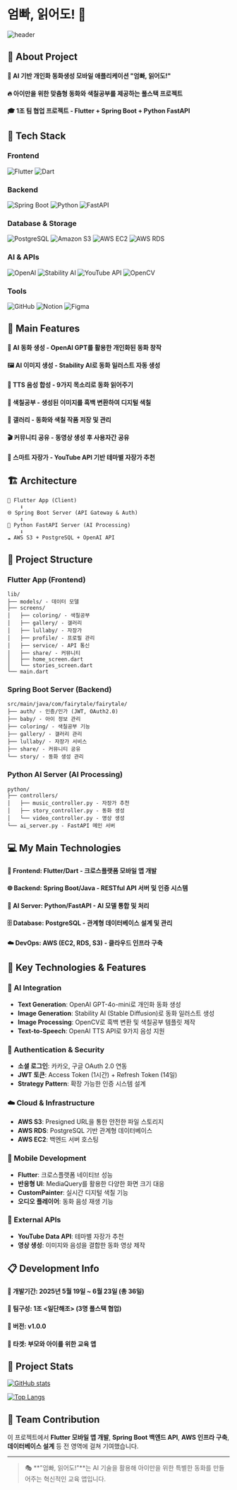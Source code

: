 # 엄빠, 읽어도! 📖

![header](https://capsule-render.vercel.app/api?type=waving&color=0:EEFF00,100:a82da8&height=300&section=header&text=Fairytale%20App%20%F0%9F%93%96)

## 👀 About Project
#### :raising_hand: AI 기반 개인화 동화생성 모바일 애플리케이션 "엄빠, 읽어도!"<br/>
#### :fire: 아이만을 위한 맞춤형 동화와 색칠공부를 제공하는 풀스택 프로젝트<br/>
#### :mortar_board: 1조 팀 협업 프로젝트 - Flutter + Spring Boot + Python FastAPI

## 🧱 Tech Stack

### Frontend
![Flutter](https://img.shields.io/badge/Flutter-02569B?style=flat-square&logo=flutter&logoColor=white)
![Dart](https://img.shields.io/badge/Dart-0175C2?style=flat-square&logo=dart&logoColor=white)

### Backend
![Spring Boot](https://img.shields.io/badge/Spring_Boot-6DB33F?style=flat-square&logo=spring-boot&logoColor=white)
![Python](https://img.shields.io/badge/Python-3776AB?style=flat-square&logo=python&logoColor=white)
![FastAPI](https://img.shields.io/badge/FastAPI-009688?style=flat-square&logo=FastAPI&logoColor=white)

### Database & Storage
![PostgreSQL](https://img.shields.io/badge/PostgreSQL-4169E1?style=flat-square&logo=postgresql&logoColor=white)
![Amazon S3](https://img.shields.io/badge/Amazon_S3-FF9900?style=flat-square&logo=amazon-s3&logoColor=white)
![AWS EC2](https://img.shields.io/badge/AWS_EC2-FF9900?style=flat-square&logo=amazon-ec2&logoColor=white)
![AWS RDS](https://img.shields.io/badge/AWS_RDS-527FFF?style=flat-square&logo=amazon-rds&logoColor=white)

### AI & APIs
![OpenAI](https://img.shields.io/badge/OpenAI-412991?style=flat-square&logo=openai&logoColor=white)
![Stability AI](https://img.shields.io/badge/Stability_AI-000000?style=flat-square&logo=stability-ai&logoColor=white)
![YouTube API](https://img.shields.io/badge/YouTube_API-FF0000?style=flat-square&logo=youtube&logoColor=white)
![OpenCV](https://img.shields.io/badge/OpenCV-5C3EE8?style=flat-square&logo=opencv&logoColor=white)

### Tools
![GitHub](https://img.shields.io/badge/GitHub-181717?style=flat-square&logo=github&logoColor=white)
![Notion](https://img.shields.io/badge/Notion-000000?style=flat-square&logo=notion&logoColor=white)
![Figma](https://img.shields.io/badge/Figma-F24E1E?style=flat-square&logo=figma&logoColor=white)

## 🌟 Main Features
#### 🎨 AI 동화 생성 - OpenAI GPT를 활용한 개인화된 동화 창작
#### 🖼️ AI 이미지 생성 - Stability AI로 동화 일러스트 자동 생성  
#### 🎵 TTS 음성 합성 - 9가지 목소리로 동화 읽어주기
#### 🎨 색칠공부 - 생성된 이미지를 흑백 변환하여 디지털 색칠
#### 📱 갤러리 - 동화와 색칠 작품 저장 및 관리
#### 🎬 커뮤니티 공유 - 동영상 생성 후 사용자간 공유
#### 🎵 스마트 자장가 - YouTube API 기반 테마별 자장가 추천

## 🏗️ Architecture
```
📱 Flutter App (Client)
    ↕️
🌐 Spring Boot Server (API Gateway & Auth)
    ↕️  
🧠 Python FastAPI Server (AI Processing)
    ↕️
☁️ AWS S3 + PostgreSQL + OpenAI API
```

## 📂 Project Structure

### Flutter App (Frontend)
```
lib/
├── models/ - 데이터 모델
├── screens/
│   ├── coloring/ - 색칠공부
│   ├── gallery/ - 갤러리  
│   ├── lullaby/ - 자장가
│   ├── profile/ - 프로필 관리
│   ├── service/ - API 통신
│   ├── share/ - 커뮤니티
│   ├── home_screen.dart
│   └── stories_screen.dart
└── main.dart
```

### Spring Boot Server (Backend)
```
src/main/java/com/fairytale/fairytale/
├── auth/ - 인증/인가 (JWT, OAuth2.0)
├── baby/ - 아이 정보 관리
├── coloring/ - 색칠공부 기능
├── gallery/ - 갤러리 관리
├── lullaby/ - 자장가 서비스
├── share/ - 커뮤니티 공유
└── story/ - 동화 생성 관리
```

### Python AI Server (AI Processing)
```
python/
├── controllers/
│   ├── music_controller.py - 자장가 추천
│   ├── story_controller.py - 동화 생성
│   └── video_controller.py - 영상 생성
└── ai_server.py - FastAPI 메인 서버
```

## 💻 My Main Technologies
#### 📱 **Frontend**: Flutter/Dart - 크로스플랫폼 모바일 앱 개발
#### 🌐 **Backend**: Spring Boot/Java - RESTful API 서버 및 인증 시스템  
#### 🧠 **AI Server**: Python/FastAPI - AI 모델 통합 및 처리
#### 🗄️ **Database**: PostgreSQL - 관계형 데이터베이스 설계 및 관리
#### ☁️ **DevOps**: AWS (EC2, RDS, S3) - 클라우드 인프라 구축

## 🚀 Key Technologies & Features

### 🧠 AI Integration
- **Text Generation**: OpenAI GPT-4o-mini로 개인화 동화 생성
- **Image Generation**: Stability AI (Stable Diffusion)로 동화 일러스트 생성
- **Image Processing**: OpenCV로 흑백 변환 및 색칠공부 템플릿 제작
- **Text-to-Speech**: OpenAI TTS API로 9가지 음성 지원

### 🔐 Authentication & Security
- **소셜 로그인**: 카카오, 구글 OAuth 2.0 연동
- **JWT 토큰**: Access Token (1시간) + Refresh Token (14일)
- **Strategy Pattern**: 확장 가능한 인증 시스템 설계

### ☁️ Cloud & Infrastructure
- **AWS S3**: Presigned URL을 통한 안전한 파일 스토리지
- **AWS RDS**: PostgreSQL 기반 관계형 데이터베이스
- **AWS EC2**: 백엔드 서버 호스팅

### 📱 Mobile Development
- **Flutter**: 크로스플랫폼 네이티브 성능
- **반응형 UI**: MediaQuery를 활용한 다양한 화면 크기 대응
- **CustomPainter**: 실시간 디지털 색칠 기능
- **오디오 플레이어**: 동화 음성 재생 기능

### 🎵 External APIs
- **YouTube Data API**: 테마별 자장가 추천
- **영상 생성**: 이미지와 음성을 결합한 동화 영상 제작

## 📋 Development Info
#### 📅 **개발기간**: 2025년 5월 19일 ~ 6월 23일 (총 36일)
#### 👥 **팀구성**: 1조 <일단해조> (3명 풀스택 협업)
#### 📱 **버전**: v1.0.0
#### 🎯 **타겟**: 부모와 아이를 위한 교육 앱

## 🤔 Project Stats
[![GitHub stats](https://github-readme-stats.vercel.app/api?username=ansdud923&show_icons=true&theme=sunset-gradient&title_color=FF6B6B&text_color=8B4513&bg_color=0,FFCCCB,FFFFE0&border_color=FF6B6B)](https://github.com/anuraghazra/github-readme-stats)

[![Top Langs](https://github-readme-stats.vercel.app/api/top-langs/?username=ansdud923&layout=compact&theme=sunset-gradient&title_color=FF6B6B&text_color=8B4513&bg_color=0,FFCCCB,FFFFE0&border_color=FF6B6B&hide=python,jupyter%20notebook&langs_count=8)](https://github.com/anuraghazra/github-readme-stats)

## 🤝 Team Contribution
이 프로젝트에서 **Flutter 모바일 앱 개발**, **Spring Boot 백엔드 API**, **AWS 인프라 구축**, **데이터베이스 설계** 등 전 영역에 걸쳐 기여했습니다.

---

> 🎭 **"엄빠, 읽어도!"**는 AI 기술을 활용해 아이만을 위한 특별한 동화를 만들어주는 혁신적인 교육 앱입니다.
